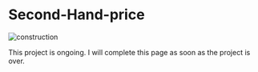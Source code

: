 # Second-Hand-price

![construction](https://user-images.githubusercontent.com/102137580/186160305-0cd9322e-f8e5-425f-8cde-fe300b6e4d25.jpg)


This project is ongoing.
I will complete this page as soon as the project is over.
